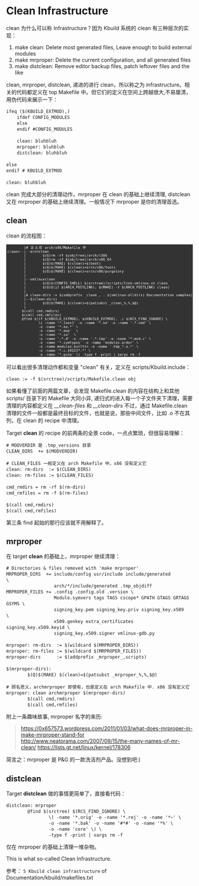 # Clean Infrastructure

clean 为什么可以称 Infrastructure？因为 Kbuild 系统的 clean 有三种层次的实现：

1. make clean:  Delete most generated files, Leave enough to build external modules
2. make mrproper: Delete the current configuration, and all generated files
3. make distclean: Remove editor backup files, patch leftover files and the like

clean, mrproper, distclean, 递进的进行 clean，所以称之为 infrastructure。相关的代码都定义在 top Makefile 中。但它们的定义在空间上跨越很大,不易厘清，用伪代码来展示一下：

	ifeq ($(KBUILD_EXTMOD),)
		ifdef CONFIG_MODULES
		else
		endif #CONFIG_MODULES

		clean: bluhbluh
		mrproper: bluhbluh
		distclean: bluhbluh

	else
	endif # KBUILD_EXTMOD

	clean: bluhbluh

clean 完成大部分的清理动作，mrproper 在 clean 的基础上继续清理, distclean 又在 mrproper 的基础上继续清理。一般情况下 mrproper 是你的清理首选。

## clean

clean 的流程图：

![clean](res/clean.png  "clean")

可以看出很多清理动作都和变量 "clean" 有关，定义在 scripts/Kbuild.include：

	clean := -f $(srctree)/scripts/Makefile.clean obj

如果看懂了前面的两篇文章，会发现 Makefile.clean 的内容在结构上和其他 scripts/ 目录下的 Makefile 大同小异, 递归式的进入每一个子文件夹下清理，需要清理的内容都定义在 *__clean-files* 和 *__clean-dirs*
不过，通过 Makefile.clean 清理的文件一般都是最终目标的文件，也就是说，那些中间文件，比如 .o 不在其列，在 clean 的 recipe 中清理。

Target **clean** 的 recipe 的前两条的全景 code，一点点繁琐，但很容易理解：

	# MODVERDIR 是 .tmp_versions 目录
	CLEAN_DIRS  += $(MODVERDIR)

	# CLEAN_FILES 一般定义在 arch Makefile 中。x86 没有定义它
	clean: rm-dirs  := $(CLEAN_DIRS)
	clean: rm-files := $(CLEAN_FILES)

	cmd_rmdirs = rm -rf $(rm-dirs)
	cmd_rmfiles = rm -f $(rm-files)

	$(call cmd,rmdirs)
	$(call cmd,rmfiles)

第三条 find 起始的那行应该就不用解释了。

## mrproper
在 target **clean** 的基础上，mrproper 继续清理：

	# Directories & files removed with 'make mrproper'
	MRPROPER_DIRS  += include/config usr/include include/generated          \
	                  arch/*/include/generated .tmp_objdiff
	MRPROPER_FILES += .config .config.old .version \
	                  Module.symvers tags TAGS cscope* GPATH GTAGS GRTAGS GSYMS \
	                  signing_key.pem signing_key.priv signing_key.x509     \
	                  x509.genkey extra_certificates signing_key.x509.keyid \
	                  signing_key.x509.signer vmlinux-gdb.py

	mrproper: rm-dirs  := $(wildcard $(MRPROPER_DIRS))
	mrproper: rm-files := $(wildcard $(MRPROPER_FILES))
	mrproper-dirs      := $(addprefix _mrproper_,scripts)

	$(mrproper-dirs):
	        $(Q)$(MAKE) $(clean)=$(patsubst _mrproper_%,%,$@)

	# 顾名思义，archmrproper 即使有，也是定义在 arch Makefile 中. x86 没有定义它
	mrproper: clean archmrproper $(mrproper-dirs)
	        $(call cmd,rmdirs)
	        $(call cmd,rmfiles)

附上一条趣味故事, mrproper 名字的来历:

>https://0x657573.wordpress.com/2011/01/03/what-does-mrproper-in-make-mrproper-stand-for
http://www.neatorama.com/2007/09/15/the-many-names-of-mr-clean/
https://lists.gt.net/linux/kernel/178306

简言之：mrproper 是 P&G 的一款洗洁剂产品。没想到吧:)

## distclean
Target **distclean** 做的事情更简单了，直接看代码：

	distclean: mrproper
	        @find $(srctree) $(RCS_FIND_IGNORE) \
	                \( -name '*.orig' -o -name '*.rej' -o -name '*~' \
	                -o -name '*.bak' -o -name '#*#' -o -name '*%' \
	                -o -name 'core' \) \
	                -type f -print | xargs rm -f

仅在 mrproper 的基础上清理一堆杂物。

This is what so-called Clean Infrastructure.

参考： `5 Kbuild clean infrastructure` of Documentation/kbuild/makefiles.txt
